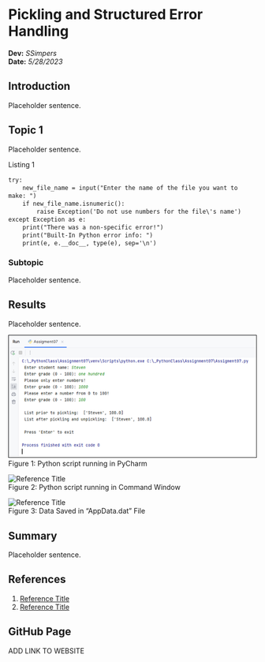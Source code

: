 # Pickling and Structured Error Handling
**Dev:** *SSimpers*  
**Date:** *5/28/2023*

## Introduction
Placeholder sentence.

## Topic 1
Placeholder sentence.

Listing 1
```
try:
    new_file_name = input("Enter the name of the file you want to make: ")
    if new_file_name.isnumeric():
        raise Exception('Do not use numbers for the file\'s name')
except Exception as e:
    print("There was a non-specific error!")
    print("Built-In Python error info: ")
    print(e, e.__doc__, type(e), sep='\n')
```


### Subtopic
Placeholder sentence.

## Results
Placeholder sentence.

![Reference Title](docs/Figure1.png "Reference Title")  
Figure 1: Python script running in PyCharm

![Reference Title](https://www.google.com "Reference Title")  
Figure 2: Python script running in Command Window

![Reference Title](https://www.google.com "Reference Title")  
Figure 3: Data Saved in “AppData.dat” File

## Summary
Placeholder sentence.

## References
1. [Reference Title](https://www.google.com "Reference Title")  
2. [Reference Title](https://www.google.com "Reference Title")  

## GitHub Page
ADD LINK TO WEBSITE
